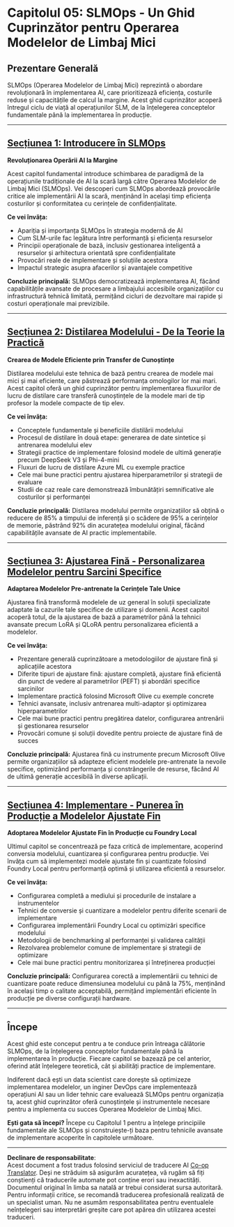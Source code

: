 <!--
CO_OP_TRANSLATOR_METADATA:
{
  "original_hash": "2db7a2f6e9873c3cd09fea6736bf360b",
  "translation_date": "2025-09-18T18:58:26+00:00",
  "source_file": "Module05/README.md",
  "language_code": "ro"
}
-->
# Capitolul 05: SLMOps - Un Ghid Cuprinzător pentru Operarea Modelelor de Limbaj Mici

## Prezentare Generală

SLMOps (Operarea Modelelor de Limbaj Mici) reprezintă o abordare revoluționară în implementarea AI, care prioritizează eficiența, costurile reduse și capacitățile de calcul la margine. Acest ghid cuprinzător acoperă întregul ciclu de viață al operațiunilor SLM, de la înțelegerea conceptelor fundamentale până la implementarea în producție.

---

## [Secțiunea 1: Introducere în SLMOps](./01.IntroduceSLMOps.md)

**Revoluționarea Operării AI la Margine**

Acest capitol fundamental introduce schimbarea de paradigmă de la operațiunile tradiționale de AI la scară largă către Operarea Modelelor de Limbaj Mici (SLMOps). Vei descoperi cum SLMOps abordează provocările critice ale implementării AI la scară, menținând în același timp eficiența costurilor și conformitatea cu cerințele de confidențialitate.

**Ce vei învăța:**
- Apariția și importanța SLMOps în strategia modernă de AI
- Cum SLM-urile fac legătura între performanță și eficiența resurselor
- Principii operaționale de bază, inclusiv gestionarea inteligentă a resurselor și arhitectura orientată spre confidențialitate
- Provocări reale de implementare și soluțiile acestora
- Impactul strategic asupra afacerilor și avantajele competitive

**Concluzie principală:** SLMOps democratizează implementarea AI, făcând capabilitățile avansate de procesare a limbajului accesibile organizațiilor cu infrastructură tehnică limitată, permițând cicluri de dezvoltare mai rapide și costuri operaționale mai previzibile.

---

## [Secțiunea 2: Distilarea Modelului - De la Teorie la Practică](./02.SLMOps-Distillation.md)

**Crearea de Modele Eficiente prin Transfer de Cunoștințe**

Distilarea modelului este tehnica de bază pentru crearea de modele mai mici și mai eficiente, care păstrează performanța omologilor lor mai mari. Acest capitol oferă un ghid cuprinzător pentru implementarea fluxurilor de lucru de distilare care transferă cunoștințele de la modele mari de tip profesor la modele compacte de tip elev.

**Ce vei învăța:**
- Conceptele fundamentale și beneficiile distilării modelului
- Procesul de distilare în două etape: generarea de date sintetice și antrenarea modelului elev
- Strategii practice de implementare folosind modele de ultimă generație precum DeepSeek V3 și Phi-4-mini
- Fluxuri de lucru de distilare Azure ML cu exemple practice
- Cele mai bune practici pentru ajustarea hiperparametrilor și strategii de evaluare
- Studii de caz reale care demonstrează îmbunătățiri semnificative ale costurilor și performanței

**Concluzie principală:** Distilarea modelului permite organizațiilor să obțină o reducere de 85% a timpului de inferență și o scădere de 95% a cerințelor de memorie, păstrând 92% din acuratețea modelului original, făcând capabilitățile avansate de AI practic implementabile.

---

## [Secțiunea 3: Ajustarea Fină - Personalizarea Modelelor pentru Sarcini Specifice](./03.SLMOps-Finetuing.md)

**Adaptarea Modelelor Pre-antrenate la Cerințele Tale Unice**

Ajustarea fină transformă modelele de uz general în soluții specializate adaptate la cazurile tale specifice de utilizare și domenii. Acest capitol acoperă totul, de la ajustarea de bază a parametrilor până la tehnici avansate precum LoRA și QLoRA pentru personalizarea eficientă a modelelor.

**Ce vei învăța:**
- Prezentare generală cuprinzătoare a metodologiilor de ajustare fină și aplicațiile acestora
- Diferite tipuri de ajustare fină: ajustare completă, ajustare fină eficientă din punct de vedere al parametrilor (PEFT) și abordări specifice sarcinilor
- Implementare practică folosind Microsoft Olive cu exemple concrete
- Tehnici avansate, inclusiv antrenarea multi-adaptor și optimizarea hiperparametrilor
- Cele mai bune practici pentru pregătirea datelor, configurarea antrenării și gestionarea resurselor
- Provocări comune și soluții dovedite pentru proiecte de ajustare fină de succes

**Concluzie principală:** Ajustarea fină cu instrumente precum Microsoft Olive permite organizațiilor să adapteze eficient modelele pre-antrenate la nevoile specifice, optimizând performanța și constrângerile de resurse, făcând AI de ultimă generație accesibilă în diverse aplicații.

---

## [Secțiunea 4: Implementare - Punerea în Producție a Modelelor Ajustate Fin](./04.SLMOps.Deployment.md)

**Adoptarea Modelelor Ajustate Fin în Producție cu Foundry Local**

Ultimul capitol se concentrează pe faza critică de implementare, acoperind conversia modelului, cuantizarea și configurarea pentru producție. Vei învăța cum să implementezi modele ajustate fin și cuantizate folosind Foundry Local pentru performanță optimă și utilizarea eficientă a resurselor.

**Ce vei învăța:**
- Configurarea completă a mediului și procedurile de instalare a instrumentelor
- Tehnici de conversie și cuantizare a modelelor pentru diferite scenarii de implementare
- Configurarea implementării Foundry Local cu optimizări specifice modelului
- Metodologii de benchmarking al performanței și validarea calității
- Rezolvarea problemelor comune de implementare și strategii de optimizare
- Cele mai bune practici pentru monitorizarea și întreținerea producției

**Concluzie principală:** Configurarea corectă a implementării cu tehnici de cuantizare poate reduce dimensiunea modelului cu până la 75%, menținând în același timp o calitate acceptabilă, permițând implementări eficiente în producție pe diverse configurații hardware.

---

## Începe

Acest ghid este conceput pentru a te conduce prin întreaga călătorie SLMOps, de la înțelegerea conceptelor fundamentale până la implementarea în producție. Fiecare capitol se bazează pe cel anterior, oferind atât înțelegere teoretică, cât și abilități practice de implementare.

Indiferent dacă ești un data scientist care dorește să optimizeze implementarea modelelor, un inginer DevOps care implementează operațiuni AI sau un lider tehnic care evaluează SLMOps pentru organizația ta, acest ghid cuprinzător oferă cunoștințele și instrumentele necesare pentru a implementa cu succes Operarea Modelelor de Limbaj Mici.

**Ești gata să începi?** Începe cu Capitolul 1 pentru a înțelege principiile fundamentale ale SLMOps și construiește-ți baza pentru tehnicile avansate de implementare acoperite în capitolele următoare.

---

**Declinare de responsabilitate**:  
Acest document a fost tradus folosind serviciul de traducere AI [Co-op Translator](https://github.com/Azure/co-op-translator). Deși ne străduim să asigurăm acuratețea, vă rugăm să fiți conștienți că traducerile automate pot conține erori sau inexactități. Documentul original în limba sa natală ar trebui considerat sursa autoritară. Pentru informații critice, se recomandă traducerea profesională realizată de un specialist uman. Nu ne asumăm responsabilitatea pentru eventualele neînțelegeri sau interpretări greșite care pot apărea din utilizarea acestei traduceri.